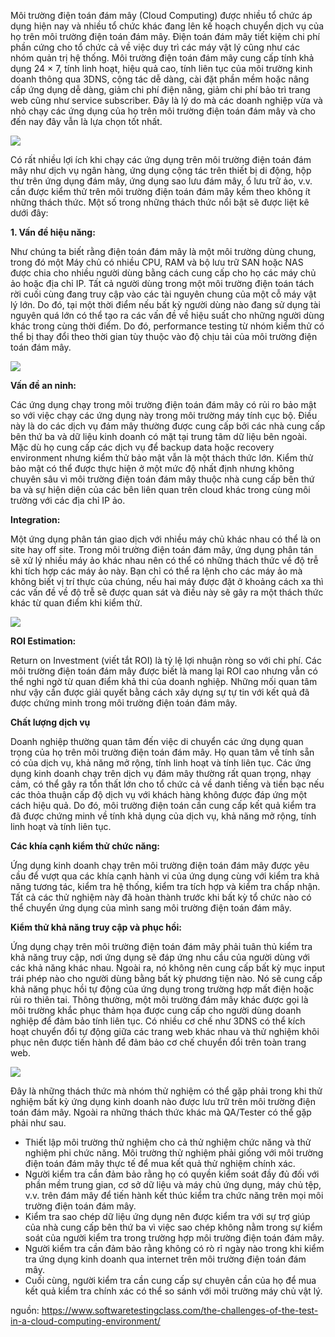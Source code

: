 Môi trường điện toán đám mây (Cloud Computing) được nhiều tổ chức áp dụng hiện nay và nhiều tổ chức khác đang lên kế hoạch chuyển dịch vụ của họ trên môi trường điện toán đám mây. Điện toán đám mây tiết kiệm chi phí phần cứng cho tổ chức cả về việc duy trì các máy vật lý cũng như các nhóm quản trị hệ thống. Môi trường điện toán đám mây cung cấp tính khả dụng 24 × 7, tính linh hoạt, hiệu quả cao, tính liên tục của môi trường kinh doanh thông qua 3DNS, cộng tác dễ dàng, cài đặt phần mềm hoặc nâng cấp ứng dụng dễ dàng, giảm chi phí điện năng, giảm chi phí bảo trì trang web cũng như service subscriber. Đây là lý do mà các doanh nghiệp vừa và nhỏ chạy các ứng dụng của họ trên môi trường điện toán đám mây và cho đến nay đây vẫn là lựa chọn tốt nhất.

![](https://images.viblo.asia/f70b84fb-8244-49f5-8d2f-d0ea39fa59c8.png)

Có rất nhiều lợi ích khi chạy các ứng dụng trên môi trường điện toán đám mây như dịch vụ ngân hàng, ứng dụng cộng tác trên thiết bị di động, hộp thư trên ứng dụng đám mây, ứng dụng sao lưu đám mây, ổ lưu trữ ảo, v.v. cần được kiểm thử trên môi trường điện toán đám mây kềm theo không ít những thách thức. Một số trong những thách thức nổi bật sẽ được liệt kê dưới đây:

**1. Vấn đề hiệu năng:**

Như chúng ta biết rằng điện toán đám mây là một môi trường dùng chung, trong đó một Máy chủ có nhiều CPU, RAM và bộ lưu trữ SAN hoặc NAS được chia cho nhiều người dùng bằng cách cung cấp cho họ các máy chủ ảo hoặc địa chỉ IP. Tất cả người dùng trong một môi trường điện toán tách rời cuối cùng đang truy cập vào các tài nguyên chung của một cỗ máy vật lý lớn. Do đó, tại một thời điểm nếu bất kỳ người dùng nào đang sử dụng tài nguyên quá lớn có thể tạo ra các vấn đề về hiệu suất cho những người dùng khác trong cùng thời điểm. Do đó, performance testing  từ  nhóm kiểm thử có thể bị thay đổi theo thời gian tùy thuộc vào độ chịu tải của môi trường điện toán đám mây.

![](https://images.viblo.asia/d6d54e41-d67f-497c-bb13-5c13f25136f7.jpg)

**Vấn đề an ninh:**

Các ứng dụng chạy trong môi trường điện toán đám mây có rủi ro bảo mật so với việc chạy các ứng dụng này trong môi trường máy tính cục bộ. Điều này là do các dịch vụ đám mây thường được cung cấp bởi các nhà cung cấp bên thứ ba và dữ liệu kinh doanh có mặt tại trung tâm dữ liệu bên ngoài. Mặc dù họ cung cấp các dịch vụ để  backup data hoặc recovery environment nhưng kiểm thử bảo mật vẫn là một thách thức lớn. Kiểm thử bảo mật có thể được thực hiện ở một mức độ nhất định nhưng không chuyên sâu vì môi trường điện toán đám mây thuộc nhà cung cấp bên thứ ba và sự hiện diện của các bên liên quan trên cloud khác trong cùng môi trường với các địa chỉ IP ảo.

**Integration:**

Một ứng dụng phân tán giao dịch với nhiều máy chủ khác nhau có thể là on site hay off site. Trong môi trường điện toán đám mây, ứng dụng phân tán sẽ xử lý nhiều máy ảo khác nhau nên có thể có những thách thức về độ trễ khi tích hợp các máy ảo này. Bạn chỉ có thể ra lệnh cho các máy ảo mà không biết vị trí thực của chúng, nếu hai máy được đặt ở khoảng cách xa thì các vấn đề về độ trễ sẽ được quan sát và điều này sẽ gây ra một thách thức khác từ quan điểm khi kiểm thử.

![](https://images.viblo.asia/da4a8954-7009-4928-909f-9828c95bae5e.png)

**ROI Estimation:**

Return on Investment (viết tắt ROI) là tỷ lệ lợi nhuận ròng so với chi phí. Các môi trường điện toán đám mây được biết là mang lại ROI cao nhưng vẫn có thể nghi ngờ từ quan điểm khả thi của doanh nghiệp. Những mối quan tâm như vậy cần được giải quyết bằng cách xây dựng sự tự tin với kết quả đã được chứng minh trong môi trường điện toán đám mây.

**Chất lượng dịch vụ**

Doanh nghiệp thường quan tâm đến việc di chuyển các ứng dụng quan trọng của họ trên môi trường điện toán đám mây. Họ quan tâm về tính sẵn có của dịch vụ, khả năng mở rộng, tính linh hoạt và tính liên tục. Các ứng dụng kinh doanh chạy trên dịch vụ đám mây thường rất quan trọng, nhạy cảm, có thể gây ra tổn thất lớn cho tổ chức cả về danh tiếng và tiền bạc nếu các thỏa thuận cấp độ dịch vụ với khách hàng không được đáp ứng một cách hiệu quả. Do đó, môi trường điện toán cần cung cấp kết quả kiểm tra đã được chứng minh về tính khả dụng của dịch vụ, khả năng mở rộng, tính linh hoạt và tính liên tục.

**Các khía cạnh kiểm thử chức năng:**

Ứng dụng kinh doanh chạy trên môi trường điện toán đám mây được yêu cầu để vượt qua các khía cạnh hành vi của ứng dụng cùng với kiểm tra khả năng tương tác, kiểm tra hệ thống, kiểm tra tích hợp và kiểm tra chấp nhận. Tất cả các thử nghiệm này đã hoàn thành trước khi bất kỳ tổ chức nào có thể chuyển ứng dụng của mình sang môi trường điện toán đám mây.

**Kiểm thử khả năng truy cập và phục hồi:**

Ứng dụng chạy trên môi trường điện toán đám mây phải tuân thủ kiểm tra khả năng truy cập, nơi ứng dụng sẽ đáp ứng nhu cầu của người dùng với các khả năng khác nhau. Ngoài ra, nó không nên cung cấp bất kỳ mục input trái phép nào cho người dùng bằng bất kỳ phương tiện nào. Nó sẽ cung cấp khả năng phục hồi tự động của ứng dụng trong trường hợp mất điện hoặc rủi ro thiên tai. Thông thường, một môi trường đám mây khác được gọi là môi trường khắc phục thảm họa được cung cấp cho người dùng doanh nghiệp để đảm bảo tính liên tục. Có nhiều cơ chế như 3DNS có thể kích hoạt chuyển đổi tự động giữa các trang web khác nhau và thử nghiệm khôi phục nên được tiến hành để đảm bảo cơ chế chuyển đổi trên toàn trang web.

 ![](https://images.viblo.asia/6dd6ac05-8a87-4dcb-83b7-b4628e380177.jpg)

Đây là những thách thức mà nhóm thử nghiệm có thể gặp phải trong khi thử nghiệm bất kỳ ứng dụng kinh doanh nào được lưu trữ trên môi trường điện toán đám mây. Ngoài ra những thách thức khác mà QA/Tester có thể gặp phải như sau.

* Thiết lập môi trường thử nghiệm cho cả thử nghiệm chức năng và thử nghiệm phi chức năng. Môi trường thử nghiệm phải giống với môi trường điện toán đám mây thực tế để mua kết quả thử nghiệm chính xác.
* Người kiểm tra cần đảm bảo rằng họ có quyền kiểm soát đầy đủ đối với phần mềm trung gian, cơ sở dữ liệu và máy chủ ứng dụng, máy chủ tệp, v.v. trên đám mây để tiến hành kết thúc kiểm tra chức năng trên mọi môi trường điện toán đám mây.
* Kiểm tra sao chép dữ liệu ứng dụng nên được kiểm tra với sự trợ giúp của nhà cung cấp bên thứ ba vì việc sao chép không nằm trong sự kiểm soát của người kiểm tra trong trường hợp môi trường điện toán đám mây.
* Người kiểm tra cần đảm bảo rằng không có rò rỉ ngày nào trong khi kiểm tra ứng dụng kinh doanh qua internet trên môi trường điện toán đám mây.
* Cuối cùng, người kiểm tra cần cung cấp sự chuyên cần của họ để mua kết quả kiểm tra chính xác có thể so sánh với môi trường máy chủ vật lý.

nguồn: https://www.softwaretestingclass.com/the-challenges-of-the-test-in-a-cloud-computing-environment/